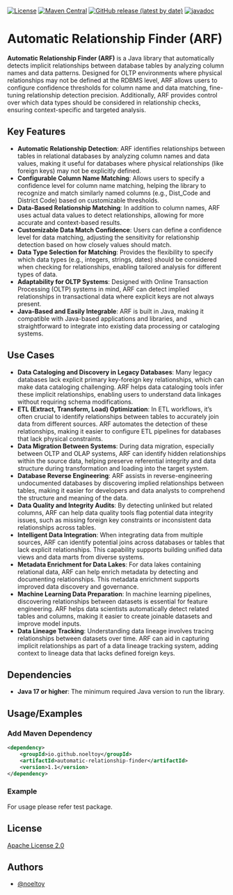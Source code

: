 [![License](https://img.shields.io/badge/License-Apache_2.0-blue.svg)](https://opensource.org/licenses/Apache-2.0)
[![Maven Central](https://img.shields.io/maven-central/v/io.github.noeltoy/automatic-relationship-finder.svg?label=Maven%20Central)](https://search.maven.org/artifact/io.github.noeltoy/automatic-relationship-finder)
[![GitHub release (latest by date)](https://img.shields.io/github/v/release/noeltoy/automatic-relationship-finder?logo=GitHub)](https://github.com/noeltoy/automatic-relationship-finder/releases)
[![javadoc](https://javadoc.io/badge2/io.github.noeltoy/automatic-relationship-finder/javadoc.svg)](https://javadoc.io/doc/io.github.noeltoy/automatic-relationship-finder)
# Automatic Relationship Finder (ARF)

**Automatic Relationship Finder (ARF)** is a Java library that automatically detects implicit relationships between database tables by analyzing column names and data patterns. Designed for OLTP environments where physical relationships may not be defined at the RDBMS level, ARF allows users to configure confidence thresholds for column name and data matching, fine-tuning relationship detection precision. Additionally, ARF provides control over which data types should be considered in relationship checks, ensuring context-specific and targeted analysis.
## Key Features
+ **Automatic Relationship Detection**: ARF identifies relationships between tables in relational databases by analyzing column names and data values, making it useful for databases where physical relationships (like foreign keys) may not be explicitly defined.
+ **Configurable Column Name Matching**: Allows users to specify a confidence level for column name matching, helping the library to recognize and match similarly named columns (e.g., Dist_Code and District Code) based on customizable thresholds.
+ **Data-Based Relationship Matching**: In addition to column names, ARF uses actual data values to detect relationships, allowing for more accurate and context-based results.
+ **Customizable Data Match Confidence**: Users can define a confidence level for data matching, adjusting the sensitivity for relationship detection based on how closely values should match.
+ **Data Type Selection for Matching**: Provides the flexibility to specify which data types (e.g., integers, strings, dates) should be considered when checking for relationships, enabling tailored analysis for different types of data.
+ **Adaptability for OLTP Systems**: Designed with Online Transaction Processing (OLTP) systems in mind, ARF can detect implied relationships in transactional data where explicit keys are not always present.
+ **Java-Based and Easily Integrable**: ARF is built in Java, making it compatible with Java-based applications and libraries, and straightforward to integrate into existing data processing or cataloging systems.

## Use Cases
+ **Data Cataloging and Discovery in Legacy Databases**: Many legacy databases lack explicit primary key-foreign key relationships, which can make data cataloging challenging. ARF helps data cataloging tools infer these implicit relationships, enabling users to understand data linkages without requiring schema modifications.
+ **ETL (Extract, Transform, Load) Optimization**: In ETL workflows, it’s often crucial to identify relationships between tables to accurately join data from different sources. ARF automates the detection of these relationships, making it easier to configure ETL pipelines for databases that lack physical constraints.
+ **Data Migration Between Systems**: During data migration, especially between OLTP and OLAP systems, ARF can identify hidden relationships within the source data, helping preserve referential integrity and data structure during transformation and loading into the target system.
+ **Database Reverse Engineering**: ARF assists in reverse-engineering undocumented databases by discovering implied relationships between tables, making it easier for developers and data analysts to comprehend the structure and meaning of the data.
+ **Data Quality and Integrity Audits**: By detecting unlinked but related columns, ARF can help data quality tools flag potential data integrity issues, such as missing foreign key constraints or inconsistent data relationships across tables.
+ **Intelligent Data Integration**: When integrating data from multiple sources, ARF can identify potential joins across databases or tables that lack explicit relationships. This capability supports building unified data views and data marts from diverse systems.
+ **Metadata Enrichment for Data Lakes**: For data lakes containing relational data, ARF can help enrich metadata by detecting and documenting relationships. This metadata enrichment supports improved data discovery and governance.
+ **Machine Learning Data Preparation**: In machine learning pipelines, discovering relationships between datasets is essential for feature engineering. ARF helps data scientists automatically detect related tables and columns, making it easier to create joinable datasets and improve model inputs.
+ **Data Lineage Tracking**: Understanding data lineage involves tracing relationships between datasets over time. ARF can aid in capturing implicit relationships as part of a data lineage tracking system, adding context to lineage data that lacks defined foreign keys.

## Dependencies
+ **Java 17 or higher**: The minimum required Java version to run the library.

## Usage/Examples
### Add Maven Dependency
```xml
<dependency>
    <groupId>io.github.noeltoy</groupId>
    <artifactId>automatic-relationship-finder</artifactId>
    <version>1.1</version>
</dependency>
```

### Example
For usage please refer test package.
## License
[Apache License 2.0](https://choosealicense.com/licenses/apache-2.0/)

## Authors
- [@noeltoy](https://github.com/NoelToy)